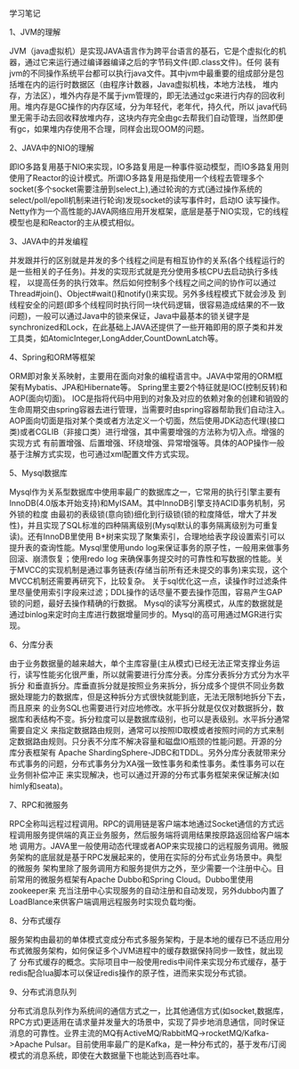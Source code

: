 学习笔记

1、JVM的理解

JVM（java虚拟机）是实现JAVA语言作为跨平台语言的基石，它是个虚拟化的机器，通过它来运行通过编译器编译之后的字节码文件(即.class文件)。任何
装有jvm的不同操作系统平台都可以执行java文件。其中jvm中最重要的组成部分是包括堆在内的运行时数据区（由程序计数器，Java虚拟机栈，本地方法栈，
堆内存，方法区），堆外内存是不属于jvm管理的，即无法通过gc来进行内存的回收利用。堆内存是GC操作的内存区域，分为年轻代，老年代，持久代，所以
java代码里无需手动去回收释放堆内存，这块内存完全由gc去帮我们自动管理，当然即便有gc，如果堆内存使用不合理，同样会出现OOM的问题。

2、JAVA中的NIO的理解

即IO多路复用基于NIO来实现，IO多路复用是一种事件驱动模型，而IO多路复用则使用了Reactor的设计模式。所谓IO多路复用是指使用一个线程去管理多个
socket(多个socket需要注册到select上),通过轮询的方式(通过操作系统的select/poll/epoll机制来进行轮询)发现socket的读写事件时，启动IO
读写操作。Netty作为一个高性能的JAVA网络应用开发框架，底层是基于NIO实现，它的线程模型也是和Reactor的主从模式相似。

3、JAVA中的并发编程

并发跟并行的区别就是并发的多个线程之间是有相互协作的关系(各个线程运行的是一些相关的子任务)。并发的实现形式就是充分使用多核CPU去启动执行多线程，
以提高任务的执行效率。然后如何控制多个线程之间之间的协作可以通过Thread#join()、Object#wait()和notify()来实现。另外多线程模式下就会涉及
到线程安全的问题(即多个线程同时执行同一块代码逻辑，很容易造成结果的不一致问题)，一般可以通过Java中的锁来保证，Java中最基本的锁关键字是
synchronized和Lock，在此基础上JAVA还提供了一些开箱即用的原子类和并发工具类，如AtomicInteger,LongAdder,CountDownLatch等。

4、Spring和ORM等框架

ORM即对象关系映射，主要用在面向对象的编程语言中。JAVA中常用的ORM框架有Mybatis、JPA和Hibernate等。
Spring里主要2个特征就是IOC(控制反转)和AOP(面向切面)。
IOC是指将代码中用到的对象及对应的依赖对象的创建和销毁的生命周期交由spring容器去进行管理，当需要时由spring容器帮助我们自动注入。
AOP面向切面是指对某个类或者方法定义一个切面，然后使用JDK动态代理(接口类)或者CGLIB（非接口类）进行增强，其中需要增强的方法称为切入点。增强的实现方式
有前置增强、后置增强、环绕增强、异常增强等。具体的AOP操作一般基于注解方式实现，也可通过xml配置文件方式实现。

5、Mysql数据库

Mysql作为关系型数据库中使用率最广的数据库之一，它常用的执行引擎主要有InnoDB(4.0版本开始支持)和MyISAM。其中InnoDB引擎支持ACID事务机制，另外锁的粒度
由最初的表级锁(意向锁)细化到行级锁(锁的粒度降低，增大了并发性)，并且实现了SQL标准的四种隔离级别(Mysql默认的事务隔离级别为可重复读)。还有InnoDB里使用
B+树来实现了聚集索引，合理地给表字段设置索引可以提升表的查询性能。Mysql里使用undo log来保证事务的原子性，一般用来做事务回滚、崩溃恢复；使用redo log
来确保事务提交时的可靠性和写数据的性能。关于MVCC的实现机制是通过事务链表(存储当前所有还未提交的事务)来实现，这个MVCC机制还需要再研究下，比较复杂。
关于sql优化这一点，读操作时过滤条件里尽量使用索引字段来过滤；DDL操作的话尽量不要去操作范围，容易产生GAP锁的问题，最好去操作精确的行数据。
Mysql的读写分离模式，从库的数据就是通过binlog来定时向主库进行数据增量同步的。Mysql的高可用通过MGR进行实现。

6、分库分表

由于业务数据量的越来越大，单个主库容量(主从模式)已经无法正常支撑业务运行，读写性能劣化很严重，所以就需要进行分库分表。分库分表拆分方式分为水平拆分
和垂直拆分。库垂直拆分就是按照业务来拆分，拆分成多个提供不同业务数据处理能力的数据库，但是这种拆分方式很快就能到底，无法无限制地拆分下去，而且原来
的业务SQL也需要进行对应地修改。水平拆分就是仅仅对数据拆分，数据库和表结构不变。拆分粒度可以是数据库级别，也可以是表级别。水平拆分通常需要自定义
来指定数据路由规则，通常可以按照ID取模或者按照时间的方式来制定数据路由规则。只分表不分库不解决容量和磁盘IO瓶颈的性能问题。开源的分库分表框架有
Apache ShardingSphere-JDBC和TDDL。另外分库分表就带来分布式事务的问题，分布式事务分为XA强一致性事务和柔性事务。柔性事务可以在业务侧补偿冲正
来实现解决，也可以通过开源的分布式事务框架来保证解决(如himly和seata)。

7、RPC和微服务

RPC全称叫远程过程调用。RPC的调用链是客户端本地通过Socket通信的方式远程调用服务提供端的真正业务服务，然后服务端将调用结果按原路返回给客户端本地
调用方。JAVA里一般使用动态代理或者AOP来实现接口的远程服务调用。微服务架构的底层就是基于RPC发展起来的，使用在实际的分布式业务场景中。典型的微服务
架构里除了服务调用方和服务提供方之外，至少需要一个注册中心。目前常用的微服务框架有Apache Dubbo和Spring Cloud。Dubbo里使用zookeeper来
充当注册中心实现服务的自动注册和自动发现，另外dubbo内置了LoadBlance来供客户端调用远程服务时实现负载均衡。

8、分布式缓存

服务架构由最初的单体模式变成分布式多服务架构，于是本地的缓存已不适应用分布式微服务架构，如何保证多个JVM进程中的缓存数据保持同步一致性，就出现了
分布式缓存的概念。实际项目中一般使用redis中间件来实现分布式缓存，基于redis配合lua脚本可以保证redis操作的原子性，进而来实现分布式锁。


9、分布式消息队列

分布式消息队列作为系统间的通信方式之一，比其他通信方式(如socket,数据库，RPC方式)更适用在请求量并发量大的场景中，实现了异步地消息通信，同时保证
消息的可靠性。业界主流的MQ有ActiveMQ/RabbitMQ->rocketMQ/Kafka->Apache Pulsar。目前使用率最广的是Kafka，是一种分布式的，基于发布/订阅
模式的消息系统，即使在大数据量下也能达到高吞吐率。
